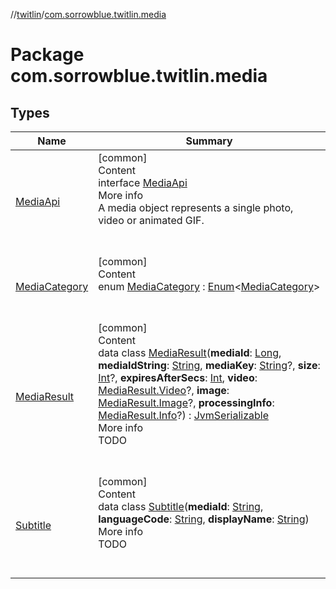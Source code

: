 //[twitlin](../index.md)/[com.sorrowblue.twitlin.media](index.md)



# Package com.sorrowblue.twitlin.media  


## Types  
  
|  Name|  Summary| 
|---|---|
| <a name="com.sorrowblue.twitlin.media/MediaApi///PointingToDeclaration/"></a>[MediaApi](-media-api/index.md)| <a name="com.sorrowblue.twitlin.media/MediaApi///PointingToDeclaration/"></a>[common]  <br>Content  <br>interface [MediaApi](-media-api/index.md)  <br>More info  <br>A media object represents a single photo, video or animated GIF.  <br><br><br>
| <a name="com.sorrowblue.twitlin.media/MediaCategory///PointingToDeclaration/"></a>[MediaCategory](-media-category/index.md)| <a name="com.sorrowblue.twitlin.media/MediaCategory///PointingToDeclaration/"></a>[common]  <br>Content  <br>enum [MediaCategory](-media-category/index.md) : [Enum](https://kotlinlang.org/api/latest/jvm/stdlib/kotlin/-enum/index.html)<[MediaCategory](-media-category/index.md)>   <br><br><br>
| <a name="com.sorrowblue.twitlin.media/MediaResult///PointingToDeclaration/"></a>[MediaResult](-media-result/index.md)| <a name="com.sorrowblue.twitlin.media/MediaResult///PointingToDeclaration/"></a>[common]  <br>Content  <br>data class [MediaResult](-media-result/index.md)(**mediaId**: [Long](https://kotlinlang.org/api/latest/jvm/stdlib/kotlin/-long/index.html), **mediaIdString**: [String](https://kotlinlang.org/api/latest/jvm/stdlib/kotlin/-string/index.html), **mediaKey**: [String](https://kotlinlang.org/api/latest/jvm/stdlib/kotlin/-string/index.html)?, **size**: [Int](https://kotlinlang.org/api/latest/jvm/stdlib/kotlin/-int/index.html)?, **expiresAfterSecs**: [Int](https://kotlinlang.org/api/latest/jvm/stdlib/kotlin/-int/index.html), **video**: [MediaResult.Video](-media-result/-video/index.md)?, **image**: [MediaResult.Image](-media-result/-image/index.md)?, **processingInfo**: [MediaResult.Info](-media-result/-info/index.md)?) : [JvmSerializable](../com.sorrowblue.twitlin.annotation/-jvm-serializable/index.md)  <br>More info  <br>TODO  <br><br><br>
| <a name="com.sorrowblue.twitlin.media/Subtitle///PointingToDeclaration/"></a>[Subtitle](-subtitle/index.md)| <a name="com.sorrowblue.twitlin.media/Subtitle///PointingToDeclaration/"></a>[common]  <br>Content  <br>data class [Subtitle](-subtitle/index.md)(**mediaId**: [String](https://kotlinlang.org/api/latest/jvm/stdlib/kotlin/-string/index.html), **languageCode**: [String](https://kotlinlang.org/api/latest/jvm/stdlib/kotlin/-string/index.html), **displayName**: [String](https://kotlinlang.org/api/latest/jvm/stdlib/kotlin/-string/index.html))  <br>More info  <br>TODO  <br><br><br>

